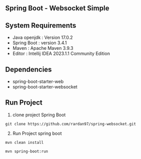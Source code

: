 ## Spring Boot - Websocket Simple

## System Requirements

- Java openjdk : Version 17.0.2
- Spring Boot : version 3.4.1
- Maven : Apache Maven 3.9.3
- Editor : Intellij IDEA 2023.1.1 Community Edition

## Dependencies

- spring-boot-starter-web
- spring-boot-starter-websocket

## Run Project

1. clone project Spring Boot
```
git clone https://github.com/rardan97/spring-websocket.git
```
2. Run Project spring boot
```
mvn clean install
```

```
mvn spring-boot:run
```
